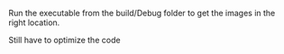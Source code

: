 Run the executable from the build/Debug folder to get the images in the right location.

Still have to optimize the code